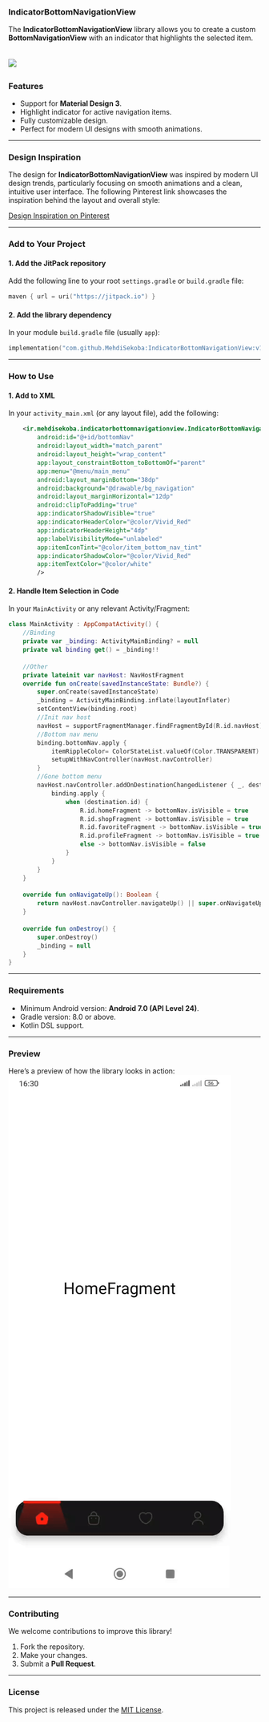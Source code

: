 ### **IndicatorBottomNavigationView**  
The **IndicatorBottomNavigationView** library allows you to create a custom **BottomNavigationView** with an indicator that highlights the selected item.

[![](https://jitpack.io/v/MehdiSekoba/IndicatorBottomNavigationView.svg)](https://jitpack.io/#MehdiSekoba/IndicatorBottomNavigationView)
---
### **Features**  
- Support for **Material Design 3**.  
- Highlight indicator for active navigation items.  
- Fully customizable design.  
- Perfect for modern UI designs with smooth animations.  
---

### **Design Inspiration**  
The design for **IndicatorBottomNavigationView** was inspired by modern UI design trends, particularly focusing on smooth animations and a clean, intuitive user interface. The following Pinterest link showcases the inspiration behind the layout and overall style:

[Design Inspiration on Pinterest](https://www.pinterest.com/pin/276689970851178936/)

---

### **Add to Your Project**
#### 1. Add the JitPack repository  
Add the following line to your root `settings.gradle` or `build.gradle` file:  
```kotlin
maven { url = uri("https://jitpack.io") }
```

#### 2. Add the library dependency  
In your module `build.gradle` file (usually `app`):  
```kotlin
implementation("com.github.MehdiSekoba:IndicatorBottomNavigationView:v1.0.1")
```

---

### **How to Use**

#### 1. Add to XML  
In your `activity_main.xml` (or any layout file), add the following:  
```xml
    <ir.mehdisekoba.indicatorbottomnavigationview.IndicatorBottomNavigationView
        android:id="@+id/bottomNav"
        android:layout_width="match_parent"
        android:layout_height="wrap_content"
        app:layout_constraintBottom_toBottomOf="parent"
        app:menu="@menu/main_menu"
        android:layout_marginBottom="38dp"
        android:background="@drawable/bg_navigation"
        android:layout_marginHorizontal="12dp"
        android:clipToPadding="true"
        app:indicatorShadowVisible="true"
        app:indicatorHeaderColor="@color/Vivid_Red"
        app:indicatorHeaderHeight="4dp"
        app:labelVisibilityMode="unlabeled"
        app:itemIconTint="@color/item_bottom_nav_tint"
        app:indicatorShadowColor="@color/Vivid_Red"
        app:itemTextColor="@color/white"
        />
```

#### 2. Handle Item Selection in Code  
In your `MainActivity` or any relevant Activity/Fragment:  
```kotlin
class MainActivity : AppCompatActivity() {
    //Binding
    private var _binding: ActivityMainBinding? = null
    private val binding get() = _binding!!

    //Other
    private lateinit var navHost: NavHostFragment
    override fun onCreate(savedInstanceState: Bundle?) {
        super.onCreate(savedInstanceState)
        _binding = ActivityMainBinding.inflate(layoutInflater)
        setContentView(binding.root)
        //Init nav host
        navHost = supportFragmentManager.findFragmentById(R.id.navHost) as NavHostFragment
        //Bottom nav menu
        binding.bottomNav.apply {
            itemRippleColor= ColorStateList.valueOf(Color.TRANSPARENT)
            setupWithNavController(navHost.navController)
        }
        //Gone bottom menu
        navHost.navController.addOnDestinationChangedListener { _, destination, _ ->
            binding.apply {
                when (destination.id) {
                    R.id.homeFragment -> bottomNav.isVisible = true
                    R.id.shopFragment -> bottomNav.isVisible = true
                    R.id.favoriteFragment -> bottomNav.isVisible = true
                    R.id.profileFragment -> bottomNav.isVisible = true
                    else -> bottomNav.isVisible = false
                }
            }
        }
    }

    override fun onNavigateUp(): Boolean {
        return navHost.navController.navigateUp() || super.onNavigateUp()
    }

    override fun onDestroy() {
        super.onDestroy()
        _binding = null
    }
}
```

---

### **Requirements**
- Minimum Android version: **Android 7.0 (API Level 24)**.  
- Gradle version: 8.0 or above.  
- Kotlin DSL support.

---

### **Preview**
Here’s a preview of how the library looks in action:
![Sample GIF](https://github.com/MehdiSekoba/IndicatorBottomNavigationView/blob/master/app/art/sample.gif?raw=true)

---

### **Contributing**  
We welcome contributions to improve this library!  
1. Fork the repository.  
2. Make your changes.  
3. Submit a **Pull Request**.  

---

### **License**  
This project is released under the [MIT License](https://opensource.org/licenses/MIT).  
